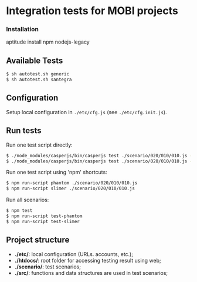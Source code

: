 # Integration tests for MOBI projects

### Installation

  aptitude install npm nodejs-legacy




## Available Tests

```bash
$ sh autotest.sh generic
$ sh autotest.sh santegra
```



## Configuration 

Setup local configuration in `./etc/cfg.js` (see `./etc/cfg.init.js`).



## Run tests

Run one test script directly:
```bash
$ ./node_modules/casperjs/bin/casperjs test ./scenario/020/010/010.js --pre=./src/pre.js
$ ./node_modules/casperjs/bin/casperjs test ./scenario/020/010/010.js --pre=./src/pre.js --engine=slimerjs

```

Run one test script using 'npm' shortcuts:
```bash
$ npm run-script phantom ./scenario/020/010/010.js
$ npm run-script slimer ./scenario/020/010/010.js
```

Run all scenarios:
```bash
$ npm test
$ npm run-script test-phantom
$ npm run-script test-slimer
```



## Project structure

* **./etc/**: local configuration (URLs. accounts, etc.);
* **./htdocs/**: root folder for accessing testing result using web;
* **./scenario/**: test scenarios;
* **./src/**: functions and data structures are used in test scenarios;

